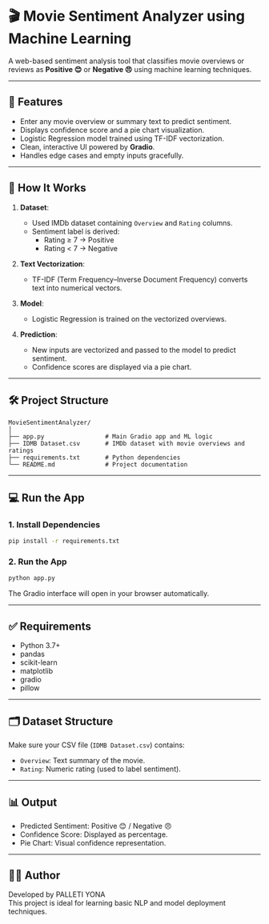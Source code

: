 
# 🎬 Movie Sentiment Analyzer using Machine Learning

A web-based sentiment analysis tool that classifies movie overviews or reviews as **Positive 😊** or **Negative 😠** using machine learning techniques.

---

## 🚀 Features

- Enter any movie overview or summary text to predict sentiment.
- Displays confidence score and a pie chart visualization.
- Logistic Regression model trained using TF-IDF vectorization.
- Clean, interactive UI powered by **Gradio**.
- Handles edge cases and empty inputs gracefully.

---

## 🧠 How It Works

1. **Dataset**:
   - Used IMDb dataset containing `Overview` and `Rating` columns.
   - Sentiment label is derived:
     - Rating ≥ 7 → Positive
     - Rating < 7 → Negative

2. **Text Vectorization**:
   - TF-IDF (Term Frequency–Inverse Document Frequency) converts text into numerical vectors.

3. **Model**:
   - Logistic Regression is trained on the vectorized overviews.

4. **Prediction**:
   - New inputs are vectorized and passed to the model to predict sentiment.
   - Confidence scores are displayed via a pie chart.

---

## 🛠 Project Structure

```
MovieSentimentAnalyzer/
│
├── app.py                 # Main Gradio app and ML logic
├── IDMB Dataset.csv       # IMDb dataset with movie overviews and ratings
├── requirements.txt       # Python dependencies
└── README.md              # Project documentation
```

---

## 💻 Run the App

### 1. Install Dependencies

```bash
pip install -r requirements.txt
```

### 2. Run the App

```bash
python app.py
```

The Gradio interface will open in your browser automatically.

---

## ✅ Requirements

- Python 3.7+
- pandas
- scikit-learn
- matplotlib
- gradio
- pillow

---

## 🗂 Dataset Structure

Make sure your CSV file (`IDMB Dataset.csv`) contains:

- `Overview`: Text summary of the movie.
- `Rating`: Numeric rating (used to label sentiment).

---

## 📊 Output

- Predicted Sentiment: Positive 😊 / Negative 😠
- Confidence Score: Displayed as percentage.
- Pie Chart: Visual confidence representation.

---

## 👨‍💻 Author

Developed by PALLETI YONA  
This project is ideal for learning basic NLP and model deployment techniques.

